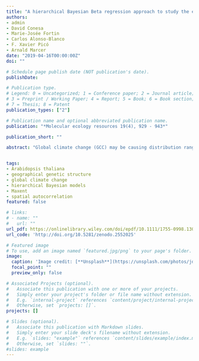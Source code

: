 ```yaml
---
title: "A hierarchical Bayesian Beta regression approach to study the effects of geographical genetic structure and spatial autocorrelation on species distribution range shifts"
authors:
- admin
- David Conesa
- Marie-Josée Fortin
- Carlos Alonso-Blanco
- F. Xavier Picó
- Arnald Marcer
date: "2019-04-16T00:00:00Z"
doi: ""

# Schedule page publish date (NOT publication's date).
publishDate: 

# Publication type.
# Legend: 0 = Uncategorized; 1 = Conference paper; 2 = Journal article;
# 3 = Preprint / Working Paper; 4 = Report; 5 = Book; 6 = Book section;
# 7 = Thesis; 8 = Patent
publication_types: ["2"]

# Publication name and optional abbreviated publication name.
publication: "*Molecular ecology resources 19(4), 929 - 943*"

publication_short: ""

abstract: "Global climate change (GCC) may be causing distribution range shifts in many organisms worldwide. Multiple efforts are currently focused on the development of models to better predict distribution range shifts due to GCC. We addressed this issue by including intraspecific genetic structure and spatial autocorrelation (SAC) of data in distribution range models. Both factors reflect the joint effect of ecoevolutionary processes on the geographical heterogeneity of populations. We used a collection of 301 georeferenced accessions of the annual plant Arabidopsis thaliana in its Iberian Peninsula range, where the species shows strong geographical genetic structure. We developed spatial and nonspatial hierarchical Bayesian models (HBMs) to depict current and future distribution ranges for the four genetic clusters detected. We also compared the performance of HBMs with Maxent (a presence-only model). Maxent and nonspatial HBMs presented some shortcomings, such as the loss of accessions with high genetic admixture in the case of Maxent and the presence of residual SAC for both. As spatial HBMs removed residual SAC, these models showed higher accuracy than nonspatial HBMs and handled the spatial effect on model outcomes. The ease of modelling and the consistency among model outputs for each genetic cluster was conditioned by the sparseness of the populations across the distribution range. Our HBMs enrich the toolbox of software available to evaluate GCC-induced distribution range shifts by considering both genetic heterogeneity and SAC, two inherent properties of any organism that should not be overlooked."


tags:
- Arabidopsis thaliana
- geographical genetic structure
- global climate change
- hierarchical Bayesian models
- Maxent
- spatial autocorrelation
featured: false

# links:
# - name: ""
#   url: ""
url_pdf: https://onlinelibrary.wiley.com/doi/epdf/10.1111/1755-0998.13024
url_code: 'http://doi.org/10.5281/zenodo.2552025'

# Featured image
# To use, add an image named `featured.jpg/png` to your page's folder. 
image:
  caption: 'Image credit: [**Unsplash**](https://unsplash.com/photos/jdD8gXaTZsc)'
  focal_point: ""
  preview_only: false

# Associated Projects (optional).
#   Associate this publication with one or more of your projects.
#   Simply enter your project's folder or file name without extension.
#   E.g. `internal-project` references `content/project/internal-project/index.md`.
#   Otherwise, set `projects: []`.
projects: []

# Slides (optional).
#   Associate this publication with Markdown slides.
#   Simply enter your slide deck's filename without extension.
#   E.g. `slides: "example"` references `content/slides/example/index.md`.
#   Otherwise, set `slides: ""`.
#slides: example
---
```



